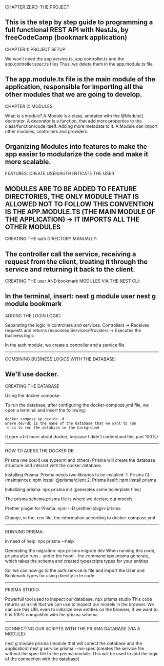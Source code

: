 CHAPTER ZERO: THE PROJECT

  This is the step by step guide to programming a full functional REST API with NestJs, by freeCodeCamp (bookmark application)
----------------------------------------------------------------
CHAPTER 1: PROJECT SETUP

  We won't need the app.service.ts, app.controller.ts and the app.controller.spec.ts files
  Thus, we delete them in the app.module.ts file.

  The app.module.ts file is the main module of the application, responsible for importing all the other modules that we are going to develop.
----------------------------------------------------------------
CHAPTER 2: MODULES

  What is a module?
  A Module is a class, anotated with the @Module() decorator. 
  A decorator is a function, that add more properties to the class/function/code itself. Adding more metadata to it.
  A Module can import other modules, controllers and providers.

  Organizing Modules into features to make the app easier to modularize the code and make it more scalable.
----------------------------------------------------------------
FEATURES: CREATE USER/AUTHENTICATE THE USER

  MODULES ARE TO BE ADDED TO FEATURE DIRECTORIES, THE ONLY MODULE THAT IS ALLOWED NOT TO FOLLOW THIS CONVENTION IS THE APP.MODULE.TS (THE MAIN MODULE OF THE APPLICATION) -> IT IMPORTS ALL THE OTHER MODULES
----------------------------------------------------------------
CREATING THE auth DIRECTORY MANUALLY:

  The controller call the service, receiving a request from the client, treating it through the service and returning it back to the client.
----------------------------------------------------------------
CREATING THE user AND bookmark MODULES VIA THE NEST CLI:

  In the terminal, insert:
    nest g module user
    nest g module bookmark
----------------------------------------------------------------
ADDING THE LOGIN LOGIC:

  Separating the logic in controllers and services.
  Controllers ->        Receives requests and returns responses
  Services/Providers -> Executes the business logic
  
  In the auth module, we create a controller and a service file 

----------------------------------------------------------------
COMBINING BUSINESS LOGICS WITH THE DATABASE:

  We'll use docker.
----------------------------------------------------------------
CREATING THE DATABASE

  Using the docker compose.

  To run the database, after configuring the docker-compose.yml
  file, we open a terminal and insert the following:

    docker compose up dev-db -d
    where dev-db is the name of the database that we want to run
    -d is to run the database in the background

  (Learn a bit more about docker, because I didn't understand
  this part 100%) 

----------------------------------------------------------------
HOW TO ACESS THE DOCKER DB

  Prisma (we could use typeorm and others)
  Prisma will create the database structure and interact with 
  the docker database.

  Installing Prisma:
    Prisma needs two libraries to be installed: 
    1. Prisma CLI (maintaince):
      npm install @prisma/client
    2. Prisma itself:
      npm install prisma
  
  Initializing prisma:
    npx prisma init (generates some boilerplate files)

  The prisma schema.prisma file is where we declare our models

  Prettier plugin for Prisma:
    npm i -D prettier-plugin-prisma

  Change, in the .env file, the information according 
  to docker-compose.yml

----------------------------------------------------------------
RUNNING PRISMA:

  In need of help: npx prisma --help

  Generating the migration: npx prisma migrate dev
  When running this code, prisma also runs - under the hood - 
  the command npx prisma generate, which takes the schema and 
  created typescripts types for your entities

  So, we can now go to the auth.service.ts file and import the
  User and Bookmark types for using directly in te code.

----------------------------------------------------------------
PRISMA STUDIO:

  Powerfull tool used to inspect our database.
    npx prisma studio
  This code returns us a link that we can use to inspect our
  models in the browser.
  We can use this URL even to initialize new entities on the 
  browser, if we want to. It is 100% compatible with the prisma
  schema

----------------------------------------------------------------
CONNECTING OUR SCRIPTS WITH THE PRISMA DATABASE (VIA A MODULE):

  nest g module prisma (module that will conect the database and the
  application)
  nest g service prisma --no-spec (creates the service file without
  the spec file to the prisma module. This will be used to add the 
  logic of the connection with the database)